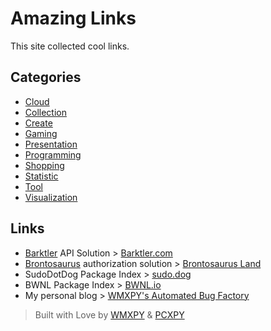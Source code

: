 # Amazing Links

This site collected cool links.

## Categories

-   [Cloud](./category/cloud.md)
-   [Collection](./category/collection.md)
-   [Create](./category/create.md)
-   [Gaming](./category/gaming.md)
-   [Presentation](./category/presentation.md)
-   [Programming](./category/programming.md)
-   [Shopping](./category/shopping.md)
-   [Statistic](./category/statistic.md)
-   [Tool](./category/tool.md)
-   [Visualization](./category/visualization.md)

## Links

-   [Barktler](https://github.com/Barktler) API Solution > [Barktler.com](//barktler.com)
-   [Brontosaurus](https://github.com/SudoDotDog/Brontosaurus) authorization solution > [Brontosaurus Land](https://brontosaurus.land)
-   SudoDotDog Package Index > [sudo.dog](https://sudo.dog)
-   BWNL Package Index > [BWNL.io](https://bwnl.io)
-   My personal blog > [WMXPY's Automated Bug Factory](https://mengw.io)

> Built with Love by [WMXPY](https://github.com/WMXPY) & [PCXPY](https://github.com/PCXPY)

